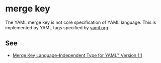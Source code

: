 # merge key

The YAML merge key is not core specification of YAML language. This is implemented by YAML tags specified by [yaml.org](http://yaml.org/).

## See

* [Merge Key Language-Independent Type for YAML™ Version 1.1](http://yaml.org/type/merge.html)
